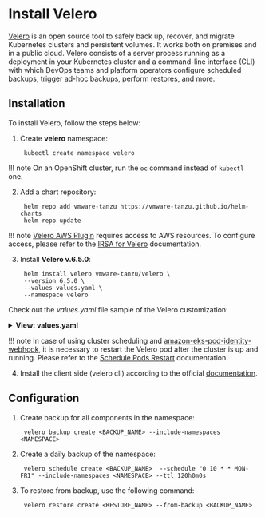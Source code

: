 # Install Velero

[Velero](https://velero.io/) is an open source tool to safely back up, recover, and migrate Kubernetes clusters and persistent volumes.
It works both on premises and in a public cloud. Velero consists of a server process running as a deployment in your
Kubernetes cluster and a command-line interface (CLI) with which DevOps teams and platform operators configure scheduled
backups, trigger ad-hoc backups, perform restores, and more.

## Installation

To install Velero, follow the steps below:

1. Create **velero** namespace:

        kubectl create namespace velero

  !!! note
      On an OpenShift cluster, run the `oc` command instead of `kubectl` one.

2. Add a chart repository:

        helm repo add vmware-tanzu https://vmware-tanzu.github.io/helm-charts
        helm repo update

  !!! note
       [Velero AWS Plugin](https://github.com/vmware-tanzu/velero-plugin-for-aws) requires access to AWS resources.
       To configure access, please refer to the [IRSA for Velero](./velero-irsa.md) documentation.

3. Install **Velero v.6.5.0**:

        helm install velero vmware-tanzu/velero \
        --version 6.5.0 \
        --values values.yaml \
        --namespace velero

  Check out the *values.yaml* file sample of the Velero customization:


   <details>
   <summary><b>View: values.yaml</b></summary>

```yaml
securityContext:
  fsGroup: 65534
restic:
  securityContext:
    fsGroup: 65534
serviceAccount:
  server:
    create: true
    name: edp-velero
    annotations:
      eks.amazonaws.com/role-arn: "arn:aws:iam::<AWS_ACCOUNT_ID>:role/AWSIRSA‹CLUSTER_NAME›‹VELERO_NAMESPACE›Velero"
credentials:
  useSecret: false
configuration:
  backupStorageLocation:
  - name: default
    provider: aws
    bucket: velero-<CLUSTER_NAME>
    config:
      region: eu-central-1
  volumeSnapshotLocation:
  - name: default
    provider: aws
    config:
      region: <AWS_REGION>
initContainers:
  - name: velero-plugin-for-aws
    image: velero/velero-plugin-for-aws:v1.9.2
    volumeMounts:
      - mountPath: /target
        name: plugins
```

  </details>

  !!! note
      In case of using cluster scheduling and [amazon-eks-pod-identity-webhook](https://github.com/aws/amazon-eks-pod-identity-webhook), it is necessary to restart the Velero pod after the cluster is up and running.
      Please refer to the [Schedule Pods Restart](schedule-pods-restart.md) documentation.

4. Install the client side (velero cli) according to the official [documentation](https://velero.io/docs/v1.5/basic-install/).

## Configuration

1. Create backup for all components in the namespace:

        velero backup create <BACKUP_NAME> --include-namespaces <NAMESPACE>

2. Create a daily backup of the namespace:

        velero schedule create <BACKUP_NAME>  --schedule "0 10 * * MON-FRI" --include-namespaces <NAMESPACE> --ttl 120h0m0s

3. To restore from backup, use the following command:

        velero restore create <RESTORE_NAME> --from-backup <BACKUP_NAME>
